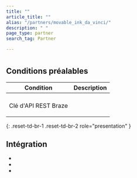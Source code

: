 ```yaml
---
title: ""
article_title: ""
alias: "/partners/movable_ink_da_vinci/"
description: " "
page_type: partner
search_tag: Partner

---
```


# 

>  

## Conditions préalables

| Condition | Description |
|------------|-------------|
|  |  |
|  |  |
| Clé d'API REST Braze |   <br><br> |
|  |     |
{: .reset-td-br-1 .reset-td-br-2 role="presentation" }

## Intégration

  



- 
- 
- 
